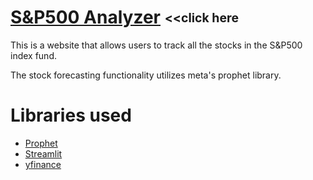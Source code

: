 # [S&P500 Analyzer](https://snp500-analyzer.onrender.com) <sub><sup><<click here</sup></sub>
This is a website that allows users to track all the stocks in the S&P500 index fund.  

The stock forecasting functionality utilizes meta's prophet library.  

    
# Libraries used  
* [Prophet](https://facebook.github.io/prophet/)
* [Streamlit](https://streamlit.io/)
* [yfinance](https://pypi.org/project/yfinance/)
